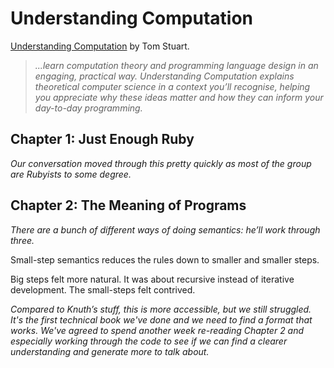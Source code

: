 # Understanding Computation

[Understanding Computation](https://www.amazon.com/Understanding-Computation-Machines-Impossible-Programs-ebook/dp/B00CT3C4IM) by Tom Stuart.
  > _...learn computation theory and programming language design in an engaging, practical way. Understanding Computation explains theoretical computer science in a context you’ll recognise, helping you appreciate why these ideas matter and how they can inform your day-to-day programming._

## Chapter 1: Just Enough Ruby

_Our conversation moved through this pretty quickly as most of the group are Rubyists to some degree._

## Chapter 2: The Meaning of Programs

_There are a bunch of different ways of doing semantics: he’ll work through three._

Small-step semantics reduces the rules down to smaller and smaller steps.

Big steps felt more natural. It was about recursive instead of iterative development. The small-steps felt contrived.

_Compared to Knuth’s stuff, this is more accessible, but we still struggled. It's the first technical book we've done and 
we need to find a format that works. We've agreed to spend another week re-reading Chapter 2 and especially working through
the code to see if we can find a clearer understanding and generate more to talk about._
